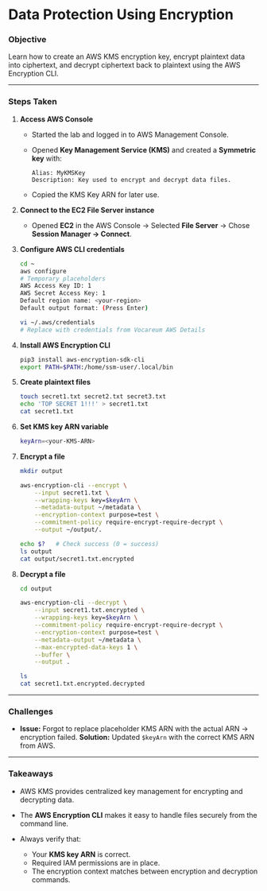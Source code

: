 # **Data Protection Using Encryption**

### **Objective**

Learn how to create an AWS KMS encryption key, encrypt plaintext data into ciphertext, and decrypt ciphertext back to plaintext using the AWS Encryption CLI.

---

### **Steps Taken**

1. **Access AWS Console**

   * Started the lab and logged in to AWS Management Console.
   * Opened **Key Management Service (KMS)** and created a **Symmetric key** with:

     ```
     Alias: MyKMSKey
     Description: Key used to encrypt and decrypt data files.
     ```
   * Copied the KMS Key ARN for later use.

2. **Connect to the EC2 File Server instance**

   * Opened **EC2** in the AWS Console → Selected **File Server** → Chose **Session Manager → Connect**.

3. **Configure AWS CLI credentials**

   ```bash
   cd ~
   aws configure
   # Temporary placeholders
   AWS Access Key ID: 1
   AWS Secret Access Key: 1
   Default region name: <your-region>
   Default output format: (Press Enter)

   vi ~/.aws/credentials
   # Replace with credentials from Vocareum AWS Details
   ```

4. **Install AWS Encryption CLI**

   ```bash
   pip3 install aws-encryption-sdk-cli
   export PATH=$PATH:/home/ssm-user/.local/bin
   ```

5. **Create plaintext files**

   ```bash
   touch secret1.txt secret2.txt secret3.txt
   echo 'TOP SECRET 1!!!' > secret1.txt
   cat secret1.txt
   ```

6. **Set KMS key ARN variable**

   ```bash
   keyArn=<your-KMS-ARN>
   ```

7. **Encrypt a file**

   ```bash
   mkdir output

   aws-encryption-cli --encrypt \
       --input secret1.txt \
       --wrapping-keys key=$keyArn \
       --metadata-output ~/metadata \
       --encryption-context purpose=test \
       --commitment-policy require-encrypt-require-decrypt \
       --output ~/output/.

   echo $?   # Check success (0 = success)
   ls output
   cat output/secret1.txt.encrypted
   ```

8. **Decrypt a file**

   ```bash
   cd output

   aws-encryption-cli --decrypt \
       --input secret1.txt.encrypted \
       --wrapping-keys key=$keyArn \
       --commitment-policy require-encrypt-require-decrypt \
       --encryption-context purpose=test \
       --metadata-output ~/metadata \
       --max-encrypted-data-keys 1 \
       --buffer \
       --output .

   ls
   cat secret1.txt.encrypted.decrypted
   ```

---

### **Challenges**

* **Issue:** Forgot to replace placeholder KMS ARN with the actual ARN → encryption failed.
  **Solution:** Updated `$keyArn` with the correct KMS ARN from AWS.

---


### **Takeaways**

* AWS KMS provides centralized key management for encrypting and decrypting data.
* The **AWS Encryption CLI** makes it easy to handle files securely from the command line.
* Always verify that:

  * Your **KMS key ARN** is correct.
  * Required IAM permissions are in place.
  * The encryption context matches between encryption and decryption commands.
